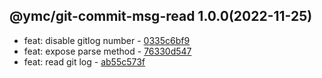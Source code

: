 <a name="1.0.0">

## @ymc/git-commit-msg-read 1.0.0(2022-11-25)</a> 
- feat: disable gitlog number - [0335c6bf9](https://github.com/ymc-github/js-idea/commit/50335c6bf9f6713d39d300649c1660948ff5a2d3 "feat(core): disable gitlog number&#10;&#10;when get body and file&#10;&#10;generated by ymc@robot")
- feat: expose parse method - [76330d547](https://github.com/ymc-github/js-idea/commit/976330d54704a3022a0c9ff6d1a23b24a39629d1 "feat(core): expose parse method&#10;&#10;to keep zero error,warn&#10;to keep package.json to be not-modified&#10;&#10;generated by ymc@robot")
- feat: read git log - [ab55c573f](https://github.com/ymc-github/js-idea/commit/3ab55c573f85a181663699636a292506b39c99b9 "feat(core): read git log&#10;&#10;use cjs,esm,umd format&#10;use min version per format&#10;use esm without min as index.js&#10;&#10;generated by ymc@robot")